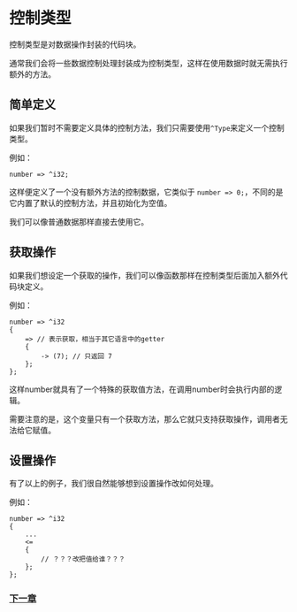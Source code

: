 # 控制类型
控制类型是对数据操作封装的代码块。

通常我们会将一些数据控制处理封装成为控制类型，这样在使用数据时就无需执行额外的方法。

## 简单定义
如果我们暂时不需要定义具体的控制方法，我们只需要使用`^Type`来定义一个控制类型。

例如：
```
number => ^i32;
```
这样便定义了一个没有额外方法的控制数据，它类似于 `number => 0;`，不同的是它内置了默认的控制方法，并且初始化为空值。

我们可以像普通数据那样直接去使用它。

## 获取操作
如果我们想设定一个获取的操作，我们可以像函数那样在控制类型后面加入额外代码块定义。

例如：
```
number => ^i32
{
    => // 表示获取，相当于其它语言中的getter
    {  
        -> (7); // 只返回 7
    };
};
```
这样number就具有了一个特殊的获取值方法，在调用number时会执行内部的逻辑。

需要注意的是，这个变量只有一个获取方法，那么它就只支持获取操作，调用者无法给它赋值。
## 设置操作
有了以上的例子，我们很自然能够想到设置操作改如何处理。

例如：
```
number => ^i32
{
    ...
    <= 
    {
        // ？？？改把值给谁？？？
    };
};
```


### [下一章](包类型.md)